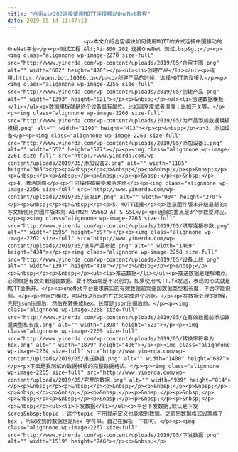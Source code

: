 ```yaml
---
title: "合宙air202连接使用MQTT连接移动OneNet教程"
date: 2019-05-14 11:47:13
---
```



                            <p>本文介绍合宙模块如何使用MQTT的方式连接中国移动的OneNet平台</p><p>测试工程:&lt;Air800_202 连接OneNet 测试.bsp&gt;</p><p><img class="alignnone wp-image-2270 size-full" src="http://www.yinerda.com/wp-content/uploads/2019/05/合宙主图.png" alt="" width="602" height="470"></p><ul><li>创建产品</li></ul><p>连接:https://open.iot.10086.cn</p><p>创建产品的时候，选择MQTT协议接入</p><p><img class="alignnone wp-image-2255 size-full" src="http://www.yinerda.com/wp-content/uploads/2019/05/创建产品.png" alt="" width="1393" height="521"></p><p>&nbsp;</p><ul><li>创建数据模板</li></ul><p>数据模板就是这个设备具有属性。比如温室度或者湿度；比如开关等。</p><p><img class="alignnone wp-image-2266 size-full" src="http://www.yinerda.com/wp-content/uploads/2019/05/为产品添加数据模板模板.png" alt="" width="1190" height="413"></p><p>&nbsp;</p><p>3、添加设备</p><p><img class="alignnone wp-image-2260 size-full" src="http://www.yinerda.com/wp-content/uploads/2019/05/添加设备1.png" alt="" width="552" height="527"></p><p><img class="alignnone wp-image-2261 size-full" src="http://www.yinerda.com/wp-content/uploads/2019/05/添加设备2.png" alt="" width="1185" height="365"></p><p>&nbsp;</p><p>&nbsp;</p><p>&nbsp;</p><p>&nbsp;</p><p>&nbsp;</p><p>&nbsp;</p><p>&nbsp;</p><p>&nbsp;</p><p>&nbsp;</p><p>4、激活网络</p><p>任何操作都需要激活网络</p><p><img class="alignnone wp-image-2256 size-full" src="http://www.yinerda.com/wp-content/uploads/2019/05/获取IP.png" alt="" width="904" height="270"></p><p>&nbsp;</p><p>&nbsp;</p><p>5、MQTT连接</p><p>注意固件版本升级最新的:写文档使用的固件版本为:AirM2M_V5669_AT_S_SSL</p><p>连接的重点是3个参数要对应。</p><p><img class="alignnone wp-image-2263 size-full" src="http://www.yinerda.com/wp-content/uploads/2019/05/填写连接参数.png" alt="" width="1595" height="597"></p><p><img class="alignnone wp-image-2262 size-full" src="http://www.yinerda.com/wp-content/uploads/2019/05/填写产品参数.png" alt="" width="1409" height="434"></p><p><img class="alignnone wp-image-2258 size-full" src="http://www.yinerda.com/wp-content/uploads/2019/05/设备上线.png" alt="" width="1397" height="418"></p><p>&nbsp;</p><p>&nbsp;</p><p>&nbsp;</p><p>&nbsp;</p><ul><li>推送数据</li></ul><p>推送数据是理解难点。必须根据有效负载组装数据。要不然云端是不识别的，如果使用MQTT.fx发送，表现的形式就是MQTT会断开。</p><p>oneNet平台要求真实的有效数据前需要加数据类型和长度，平台才能识别。</p><p>合宙的模块，可以传送hex的方式来完成这个功能。</p><p>在数据处理的时候，先把json压缩后，然后在转换成hex。长度是json压缩后的。</p><p><img class="alignnone wp-image-2268 size-full" src="http://www.yinerda.com/wp-content/uploads/2019/05/在有效数据前添加数据类型和长度.png" alt="" width="1398" height="523"></p><p><img class="alignnone wp-image-2269 size-full" src="http://www.yinerda.com/wp-content/uploads/2019/05/转换字符串为hex.png" alt="" width="1879" height="406"></p><p><img class="alignnone wp-image-2264 size-full" src="http://www.yinerda.com/wp-content/uploads/2019/05/推送数据.png" alt="" width="1400" height="687"></p><p>下面是我测试的数据模板的完整数据格式。</p><p><img class="alignnone wp-image-2265 size-full" src="http://www.yinerda.com/wp-content/uploads/2019/05/完整的数据.png" alt="" width="939" height="814"></p><p>&nbsp;</p><p>&nbsp;</p><p>&nbsp;</p><p>&nbsp;</p><p>&nbsp;</p><p>&nbsp;</p><p>&nbsp;</p><p>&nbsp;</p><p>&nbsp;</p><p>&nbsp;</p><p>&nbsp;</p><p>&nbsp;</p><p>&nbsp;</p><p>&nbsp;</p><p>&nbsp;</p><p>&nbsp;</p><ul><li>下发数据</li></ul><p>平台下发数据,默认是下发$creq&nbsp;topic ，这个topic 不用显示定义也能收到数据。之前把数据格式设置成了hex ，所以收到的数据也是hex 字符串。自己在解析一下即可。</p><p><img class="alignnone wp-image-2267 size-full" src="http://www.yinerda.com/wp-content/uploads/2019/05/下发数据.png" alt="" width="1519" height="746"></p><p>&nbsp;</p>
